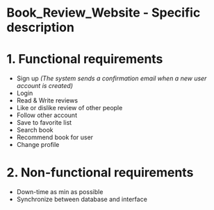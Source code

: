 # Book_Review_Website - Specific description
# 1. Functional requirements

- Sign up *(The system sends a confirmation email when a new user account is created)*
- Login
- Read & Write reviews
- Like or dislike review of other people
- Follow other account
- Save to favorite list
- Search book
- Recommend book for user
- Change profile

# 2. Non-functional requirements

- Down-time as min as possible
- Synchronize between database and interface

